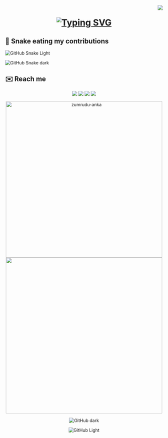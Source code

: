 <img align="right" src="https://visitor-badge.laobi.icu/badge?page_id=Sanju0910.Sanju0910">
<h1 align="center">
<a href="https://git.io/typing-svg">

<img src="https://readme-typing-svg.herokuapp.com?font=Fira+Code&weight=500&size=30&pause=1000&color=F70000&width=600&height=60&lines=Hey+There!%2C+%F0%9F%91%8B;Nice+to+meet+you....%F0%9F%98%87;Myself+Sreeshankar%2C+aka.+Sanju+%F0%9F%98%8C;From+Kerala%2C+India+%F0%9F%87%AE%F0%9F%87%B3%F0%9F%93%8D" alt="Typing SVG" />
</a>
</h1> 

## 🐍 Snake eating my contributions 


![GitHub Snake Light](https://github.com/Sanju0910/Sanju0910/blob/output/github-contribution-grid-snake.gif#gh-light-mode-only)

![GitHub Snake dark](https://github.com/Sanju0910/Sanju0910/blob/output/github-contribution-grid-snake.svg#gh-dark-mode-only)

## ✉️ Reach me 

<p align='center'>
<a href = "mailto: sreeshankar0910@gmail.com"><img src="https://img.shields.io/badge/-Gmail-c71610?style=for-the-badge&logo=gmail&logoColor=white&bgColor=red" target="_blank"></a>
<a href = "https://instagram.com/_sk_sanju__" target="_blank"><img src="https://img.shields.io/badge/-Instagram-dd2a7b?style=for-the-badge&logo=instagram&logoColor=white" target="_blank"></a>
<a href = "https://www.facebook.com/sreeshankar.k.1?mibextid=ZbWKwL" target="_blank"><img src="https://img.shields.io/badge/-Facebook-1778f2?style=for-the-badge&logo=facebook&logoColor=white" target="_blank"></a>
<a href = "https://t.me/sksanju0910" target="_blank"><img src="https://img.shields.io/badge/-Telegram-229ed9?style=for-the-badge&logo=telegram&logoColor=white" target="_blank"></a>

</p>
<p align=center>
  <div align=center>
    <a href="https://github.com/denvercoder1/github-readme-streak-stats" title="Go to Source">
      <img align="center" width=500 src="https://github-readme-streak-stats.herokuapp.com/?user=Sanju0910&theme=tokyonight&border=61dafb&hide_border=true" alt="zumrudu-anka" />
    </a>
    <a href="https://github.com/anuraghazra/github-readme-stats" title="Go to Source">
      <img align="center" width=500 src="https://github-readme-stats.vercel.app/api?username=Sanju0910&show_icons=true&theme=tokyonight&border_color=61dafb&hide_border=true" />
    </a>

![GitHub dark](https://github-readme-stats.vercel.app/api/top-langs/?username=KushalTanna24&hide=c%23,powershell,Mathematica,Ruby,Objective-C,Objective-C%2b%2b,Cuda&title_color=70a4f6&text_color=38bcad&icon_color=61dafb&bg_color=1a1b27&langs_count=8&layout=compact&border_color=61dafb&hide_border=true)

![GitHub Light](https://github-readme-stats.vercel.app/api/top-langs/?username=KushalTanna24&hide=c%23,powershell,Mathematica,Ruby,Objective-C,Objective-C%2b%2b,Cuda&title_color=70a4f6&text_color=38bcad&icon_color=61dafb&bg_color=ffffff&langs_count=8&layout=compact&border_color=61dafb&hide_border=true)

      

  

</p>

 
